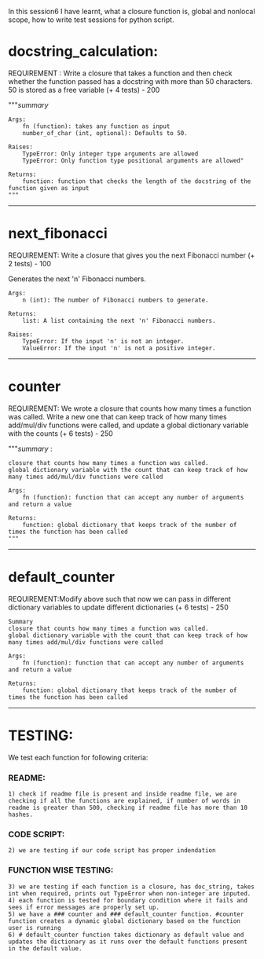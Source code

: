In this session6 I have learnt, what a closure function is, global and nonlocal scope, how to write test sessions for python script. 


# docstring_calculation:
REQUIREMENT : Write a closure that takes a function and then check whether the function passed has a docstring with more than 50 characters. 50 is stored as a free variable (+ 4 tests) - 200

"""_summary_

    Args:
        fn (function): takes any function as input
        number_of_char (int, optional): Defaults to 50.

    Raises:
        TypeError: Only integer type arguments are allowed
        TypeError: Only function type positional arguments are allowed"

    Returns:
        function: function that checks the length of the docstring of the function given as input
    """

------------------------------------------------------------------------------------

# next_fibonacci
REQUIREMENT: Write a closure that gives you the next Fibonacci number (+ 2 tests) - 100

Generates the next 'n' Fibonacci numbers.
    
    Args:
        n (int): The number of Fibonacci numbers to generate.
        
    Returns:
        list: A list containing the next 'n' Fibonacci numbers.
        
    Raises:
        TypeError: If the input 'n' is not an integer.
        ValueError: If the input 'n' is not a positive integer.

-------------------------------------------------------------------------------------

# counter

REQUIREMENT: We wrote a closure that counts how many times a function was called. Write a new one that can keep track of how many times add/mul/div functions were called, and update a global dictionary variable with the counts (+ 6 tests) - 250

"""_summary_ :
    
    closure that counts how many times a function was called.
    global dictionary variable with the count that can keep track of how many times add/mul/div functions were called 

    Args:
        fn (function): function that can accept any number of arguments and return a value

    Returns:
        function: global dictionary that keeps track of the number of times the function has been called
    """
-------------------------------------------------------------------------------------

# default_counter

REQUIREMENT:Modify above such that now we can pass in different dictionary variables to update different dictionaries (+ 6 tests) - 250

    Summary
    closure that counts how many times a function was called.
    global dictionary variable with the count that can keep track of how many times add/mul/div functions were called 

    Args:
        fn (function): function that can accept any number of arguments and return a value

    Returns:
        function: global dictionary that keeps track of the number of times the function has been called


------------------------------------------------------------------------------------------------------------------------------------------------------------------------------------

# TESTING:
We test each function for following criteria:
### README:
    1) check if readme file is present and inside readme file, we are checking if all the functions are explained, if number of words in readme is greater than 500, checking if readme file has more than 10 hashes.
   
### CODE SCRIPT:

    2) we are testing if our code script has proper indendation

### FUNCTION WISE TESTING:

    3) we are testing if each function is a closure, has doc_string, takes int when required, prints out TypeError when non-integer are inputed.
    4) each function is tested for boundary condition where it fails and sees if error messages are properly set up. 
    5) we have a ### counter and ### default_counter function. #counter function creates a dynamic global dictionary based on the function user is running
    6) # default_counter function takes dictionary as default value and updates the dictionary as it runs over the default functions present in the default value. 